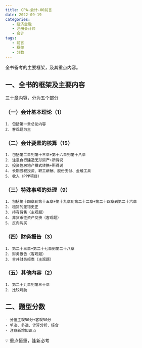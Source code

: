 ```yaml
---
title: CPA-会计-00前言
date: 2022-09-19
categories:
   - 经济金融
   - 注册会计师
   - 会计
tags: 
   - 前言
   - 框架
   - 分数 
---
```


全书备考的主要框架，及其重点内容。
<!-- more -->
## 一、全书的框架及主要内容
三十章内容，分为五个部分

### （一）会计基本理论（1）
	1. 包括第一章总论内容
	2. 客观题为主

### （二）会计要素的核算（15）
	1. 包括第二章到第十三章+第十六章到第十八章
	2. 注意自行建造无形资产+所得说
	3. 投资性房地产模式转换+所得说
	4. 长期股权投资、职工薪酬、股份支付、金融工具
	5. 收入（PPP项目）

### （三）特殊事项的处理（9）
	1. 包括第十四章到第十五章+第十九章到第二十二章+第二十四章到第二十六章
	2. 租赁的差错更正
	3. 持有待售（主观题）
	4. 非货币性资产交换（客观题）
	5. 反向购买

### （四）财务报告（3）
	1. 第二十三章+第二十七章到第二十八章
	2. 财务报告（客观题）
	3. 合并财务报表（主观题）

### （五）其他内容（2）
	1. 第二十九章到第三十章
	2. 比较鸡肋

## 二、题型分数
	- 分值主观50分+客观50分
	- 单选、多选、计算分析、综合
	- 注意新增知识点


💡 重点恒重，逢新必考
